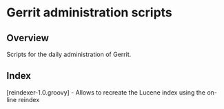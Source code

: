 Gerrit administration scripts
=============================

Overview
--------
Scripts for the daily administration of Gerrit.

Index
-----
[reindexer-1.0.groovy] - Allows to recreate the Lucene index using the on-line reindex
